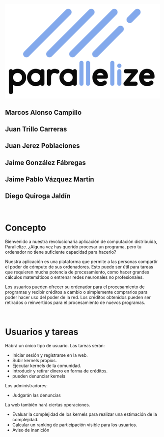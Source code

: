 ![](global_resources/logos/logo-wMode.png)

## Marcos Alonso Campillo
 
## Juan Trillo Carreras
 
## Juan Jerez Poblaciones
 
## Jaime González Fábregas

## Jaime Pablo Vázquez Martín

## Diego Quiroga Jaldín

<br>

# Concepto

Bienvenido a nuestra revolucionaria aplicación de computación distribuida, Parallelize. ¿Alguna vez has querido procesar un programa, pero tu ordenador no tiene suficiente capacidad para hacerlo?

Nuestra aplicación es una plataforma que permite a las personas compartir el poder de cómputo de sus ordenadores. Esto puede ser útil para tareas que requieren mucha potencia de procesamiento, como hacer grandes cálculos matemáticos o entrenar redes neuronales no profesionales.

Los usuarios pueden ofrecer su ordenador para el procesamiento de programas y recibir créditos a cambio o simplemente comprarlos para poder hacer uso del poder de la red. Los créditos obtenidos pueden ser retirados o reinvertidos para el procesamiento de nuevos programas.

<br>

# Usuarios y tareas

Habrá un único tipo de usuario. Las tareas serán:

*   Iniciar sesión y registrarse en la web.
*   Subir kernels propios.
*   Ejecutar kernels de la comunidad.
*   Introducir y retirar dinero en forma de créditos.
*   pueden denunciar kernels

Los administradores:
*   Judgarán las denuncias 

La web también hará ciertas operaciones.

*   Evaluar la complejidad de los kernels para realizar una estimación de la complejidad.
*   Calcular un ranking de participación visible para los usuarios.
*   Aviso de inanición
